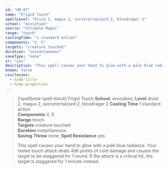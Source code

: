 ```yaml
---
id: "UM_87"
name: "Frigid Touch"
spellLevel: "druid 2, magus 2, sorcerer/wizard 2, bloodrager 2"
school: "evocation"
source: "Ultimate Magic"
range: "touch"
castingTime: "1 standard action"
components: "V, S"
targets: "creature touched"
duration: "instantaneous"
saveType: "none"
sr: "yes"
description: "This spell causes your hand to glow with a pale blue radiance. Your melee touch attack deals 4d6 points of cold damage and causes the target to be staggered for 1 round.  If the attack is a critical hit, the target is staggered for 1 minute instead."
known: false
cssclasses:
  - hide-title
  - hide-properties
---
```


> [!spellbook-spell-block] Frigid Touch
> **School:** evocation; **Level** druid 2, magus 2, sorcerer/wizard 2, bloodrager 2
> **Casting Time** 1 standard action  
> **Components** V, S  
> **Range** touch  
> **Targets** creature touched  
> **Duration** instantaneous  
> **Saving Throw** none; **Spell Resistance** yes
> 
> This spell causes your hand to glow with a pale blue radiance. Your melee touch attack deals 4d6 points of cold damage and causes the target to be staggered for 1 round.  If the attack is a critical hit, the target is staggered for 1 minute instead.